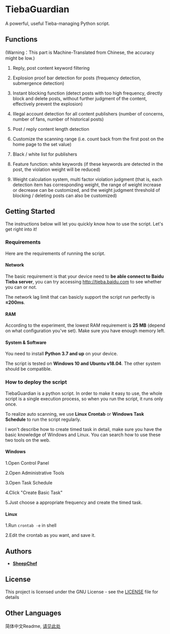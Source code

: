 # TiebaGuardian

A powerful, useful Tieba-managing Python script.

## Functions

(Warning：This part is Machine-Translated from Chinese, the accuracy might be low.)

1. Reply, post content keyword filtering

2. Explosion proof bar detection for posts (frequency detection, submergence detection)

3. Instant blocking function (detect posts with too high frequency, directly block and delete posts, without further judgment of the content, effectively prevent the explosion)

4. Illegal account detection for all content publishers (number of concerns, number of fans, number of historical posts)

5. Post / reply content length detection

6. Customize the scanning range (i.e. count back from the first post on the home page to the set value)

7. Black / white list for publishers

8. Feature function: white keywords (if these keywords are detected in the post, the violation weight will be reduced)

9. Weight calculation system, multi factor violation judgment (that is, each detection item has corresponding weight, the range of weight increase or decrease can be customized, and the weight judgment threshold of blocking / deleting posts can also be customized)

## Getting Started

The instructions below will let you quickly know how to use the script.
Let's get right into it!

### Requirements

Here are the requirements of running the script.

#### Network

The basic requirement is that your device need to **be able connect to Baidu Tieba server**, you can try accessing http://tieba.baidu.com to see whether you can or not.

The network lag limit that can basicly support the script run perfectly is **≤200ms**.

#### RAM

According to the experiment, the lowest RAM requirement is **25 MB** (depend on what configuration you've set). Make sure you have enough memory left.

#### System & Software

You need to install **Python 3.7 and up** on your device.

The script is tested on **Windows 10 and Ubuntu v18.04**. The other system should be compatible.

### How to deploy the script

TiebaGuardian is a python script. In order to make it easy to use, the whole script is a single execution process, so when you run the script, it runs only once.

To realize auto scanning, we use **Linux Crontab** or **Windows Task Schedule** to run the script regularly.

I won't describe how to create timed task in detail, make sure you have the basic knowledge of Windows and Linux. You can search how to use these two tools on the web.

#### Windows

1.Open Control Panel

2.Open Administrative Tools

3.Open Task Schedule

4.Click "Create Basic Task"

5.Just choose a appropriate frequency and create the timed task.

#### Linux

1.Run ```crontab -e``` in shell

2.Edit the crontab as you want, and save it.

## Authors

* [**SheepChef**](https://github.com/SheepChef)

## License

This project is licensed under the GNU License - see the [LICENSE](LICENSE) file for details

## Other Languages

简体中文Readme, [请见此处](README_zh-cn.md)
